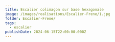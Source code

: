```yaml
---
title: Escalier colimaçon sur base hexagonale
image: /images/realisations/Escalier-Frene/1.jpg
folder: Escalier-Frene/
tags:
  - escalier
publishDate: 2024-06-15T22:00:00.000Z
---
```


